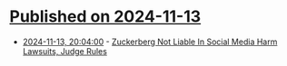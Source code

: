 # [Published on 2024-11-13](index.md)

* [2024-11-13, 20:04:00](https://soylentnews.org/article.pl?sid=24/11/13/0156223&from=rss) - [Zuckerberg Not Liable In Social Media Harm Lawsuits, Judge Rules](https://soylentnews.org/article.pl?sid=24/11/13/0156223&from=rss)
